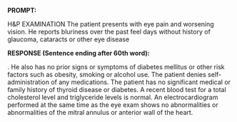 **PROMPT:**

H&P EXAMINATION The patient presents with eye pain and worsening vision. He reports bluriness over the past feel days without history of glaucoma, cataracts or other eye disease

**RESPONSE (Sentence ending after 60th word):**

. He also has no prior signs or symptoms of diabetes mellitus or other risk factors such as obesity, smoking or alcohol use. The patient denies self-administration of any medications. The patient has no significant medical or family history of thyroid disease or diabetes. A recent blood test for a total cholesterol level and triglyceride levels is normal. An electrocardiogram performed at the same time as the eye exam shows no abnormalities or abnormalities of the mitral annulus or anterior wall of the heart. 